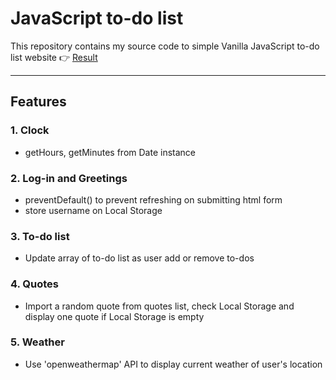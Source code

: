 # JavaScript to-do list

This repository contains my source code to simple Vanilla JavaScript to-do list website
👉 [Result](https://swc0620.github.io/JS_to_do_list)

---

## Features

### 1. Clock
* getHours, getMinutes from Date instance

### 2. Log-in and Greetings
* preventDefault() to prevent refreshing on submitting html form
* store username on Local Storage

### 3. To-do list
* Update array of to-do list as user add or remove to-dos

### 4. Quotes
* Import a random quote from quotes list, check Local Storage and display one quote if Local Storage is empty

### 5. Weather
* Use 'openweathermap' API to display current weather of user's location
